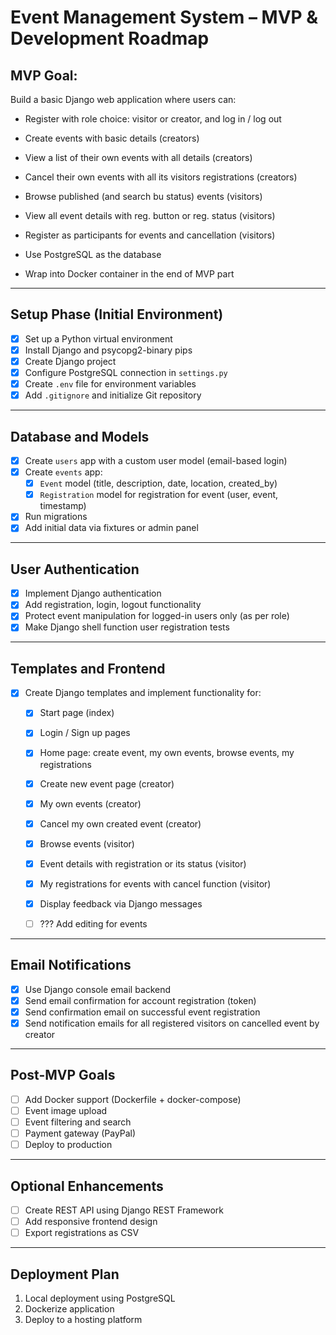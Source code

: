 # Event Management System – MVP & Development Roadmap

## MVP Goal:
Build a basic Django web application where users can:
- Register with role choice: visitor or creator, and log in / log out

- Create events with basic details (creators)
- View a list of their own events with all details (creators)
- Cancel their own events with all its visitors registrations (creators)

- Browse published (and search bu status) events (visitors)
- View all event details with reg. button or reg. status (visitors)
- Register as participants for events and cancellation (visitors)

- Use PostgreSQL as the database
- Wrap into Docker container in the end of MVP part

---

## Setup Phase (Initial Environment)

- [x] Set up a Python virtual environment
- [x] Install Django and psycopg2-binary pips
- [x] Create Django project
- [x] Configure PostgreSQL connection in `settings.py`
- [x] Create `.env` file for environment variables
- [x] Add `.gitignore` and initialize Git repository

---

## Database and Models

- [x] Create `users` app with a custom user model (email-based login)
- [x] Create `events` app:
    - [x] `Event` model (title, description, date, location, created_by)
    - [x] `Registration` model for registration for event (user, event, timestamp)
- [x] Run migrations
- [x] Add initial data via fixtures or admin panel

---

## User Authentication

- [x] Implement Django authentication
- [x] Add registration, login, logout functionality
- [x] Protect event manipulation for logged-in users only (as per role)
- [x] Make Django shell function user registration tests 
 
---

## Templates and Frontend

- [x] Create Django templates and implement functionality for:
    - [x] Start page (index)
    - [x] Login / Sign up pages
    - [x] Home page: create event, my own events, browse events, my registrations

    - [x] Create new event page (creator)
    - [x] My own events (creator)
    - [x] Cancel my own created event (creator)

    - [x] Browse events (visitor)
    - [x] Event details with registration or its status (visitor)
    - [x] My registrations for events with cancel function (visitor)

    - [x] Display feedback via Django messages

    - [ ] ??? Add editing for events

---

## Email Notifications

- [x] Use Django console email backend
- [x] Send email confirmation for account registration (token)
- [x] Send confirmation email on successful event registration 
- [x] Send notification emails for all registered visitors on cancelled event by creator
---

## Post-MVP Goals

- [ ] Add Docker support (Dockerfile + docker-compose)
- [ ] Event image upload
- [ ] Event filtering and search
- [ ] Payment gateway (PayPal)
- [ ] Deploy to production

---

## Optional Enhancements

- [ ] Create REST API using Django REST Framework
- [ ] Add responsive frontend design
- [ ] Export registrations as CSV

---

## Deployment Plan

1. Local deployment using PostgreSQL
2. Dockerize application
3. Deploy to a hosting platform

